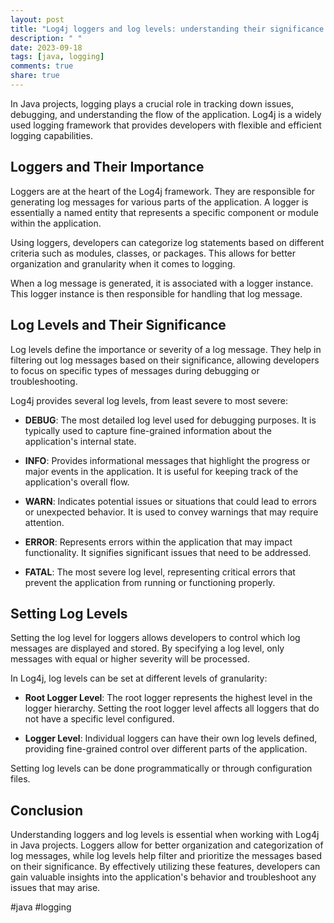 ```yaml
---
layout: post
title: "Log4j loggers and log levels: understanding their significance in Java projects"
description: " "
date: 2023-09-18
tags: [java, logging]
comments: true
share: true
---
```


In Java projects, logging plays a crucial role in tracking down issues, debugging, and understanding the flow of the application. Log4j is a widely used logging framework that provides developers with flexible and efficient logging capabilities.

## Loggers and Their Importance

Loggers are at the heart of the Log4j framework. They are responsible for generating log messages for various parts of the application. A logger is essentially a named entity that represents a specific component or module within the application.

Using loggers, developers can categorize log statements based on different criteria such as modules, classes, or packages. This allows for better organization and granularity when it comes to logging.

When a log message is generated, it is associated with a logger instance. This logger instance is then responsible for handling that log message.

## Log Levels and Their Significance

Log levels define the importance or severity of a log message. They help in filtering out log messages based on their significance, allowing developers to focus on specific types of messages during debugging or troubleshooting.

Log4j provides several log levels, from least severe to most severe:

- **DEBUG**: The most detailed log level used for debugging purposes. It is typically used to capture fine-grained information about the application's internal state.

- **INFO**: Provides informational messages that highlight the progress or major events in the application. It is useful for keeping track of the application's overall flow.

- **WARN**: Indicates potential issues or situations that could lead to errors or unexpected behavior. It is used to convey warnings that may require attention.

- **ERROR**: Represents errors within the application that may impact functionality. It signifies significant issues that need to be addressed.

- **FATAL**: The most severe log level, representing critical errors that prevent the application from running or functioning properly.

## Setting Log Levels

Setting the log level for loggers allows developers to control which log messages are displayed and stored. By specifying a log level, only messages with equal or higher severity will be processed.

In Log4j, log levels can be set at different levels of granularity:

- **Root Logger Level**: The root logger represents the highest level in the logger hierarchy. Setting the root logger level affects all loggers that do not have a specific level configured.

- **Logger Level**: Individual loggers can have their own log levels defined, providing fine-grained control over different parts of the application.

Setting log levels can be done programmatically or through configuration files.

## Conclusion

Understanding loggers and log levels is essential when working with Log4j in Java projects. Loggers allow for better organization and categorization of log messages, while log levels help filter and prioritize the messages based on their significance. By effectively utilizing these features, developers can gain valuable insights into the application's behavior and troubleshoot any issues that may arise.

#java #logging